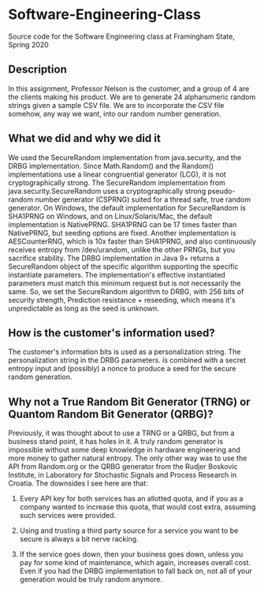 # Software-Engineering-Class
Source code for the Software Engineering class at Framingham State, Spring 2020

## Description
In this assignment, Professor Nelson is the customer, and a group of 4 are the clients making his product.
We are to generate 24 alphanumeric random strings given a sample CSV file. We are to incorporate the CSV file
somehow, any way we want, into our random number generation.

## What we did and why we did it
We used the SecureRandom implementation from java.security, and the DRBG implementation. Since Math.Random() and the Random()
implementations use a linear congruential generator (LCG), it is not cryptographically strong. The SecureRandom implementation
from java.security.SecureRandom uses a cryptographically strong pseudo-random number generator (CSPRNG)
suited for a thread safe, true random generator. On Windows, the default implementation for SecureRandom is SHA1PRNG on
Windows, and on Linux/Solaris/Mac, the default implementation is NativePRNG. SHA1PRNG can be 17 times faster than NativePRNG,
but seeding options are fixed. Another implementation is AESCounterRNG, which is 10x faster than SHA1PRNG, and also
continuously receives entropy from /dev/urandom, unlike the other PRNGs, but you sacrifice stability.
The DRBG implementation in Java 9+ returns a SecureRandom object of the specific algorithm supporting the specific
instantiate parameters. The implementation's effective instantiated parameters must match this minimum request but is
not necessarily the same. So, we set the SecureRandom algorithm to DRBG, with 256 bits of security strength, 
Prediction resistance + reseeding, which means it's unpredictable as long as the seed is unknown.

## How is the customer's information used?
The customer's information bits is used as a personalization string. The personalization string in the DRBG parameters. 
is combined with a secret entropy input and (possibly) a nonce to produce a seed for the secure random generation.

## Why not a True Random Bit Generator (TRNG) or Quantom Random Bit Generator (QRBG)?
Previously, it was thought about to use a TRNG or a QRBG, but from a business stand point, it has holes in it. A truly 
random generator is impossible without some deep knowledge in hardware engineering and more money to gather natural entropy. 
The only other way was to use the API from Random.org or the QRBG generator from the Rudjer Boskovic Institute, in Laboratory 
for Stochastic Signals and Process Research in Croatia. The downsides I see here are that:

1. Every API key for both services 
has an allotted quota, and if you as a company wanted to increase this quota, that would cost extra, assuming such services
were provided. 

2. Using and trusting a third party source for a service you want to be secure is always a bit nerve racking.

3. If the service goes down, then your business goes down, unless you pay for some kind of maintenance, which again,
increases overall cost. Even if you had the DRBG implementation to fall back on, not all of your generation would be 
truly random anymore.
